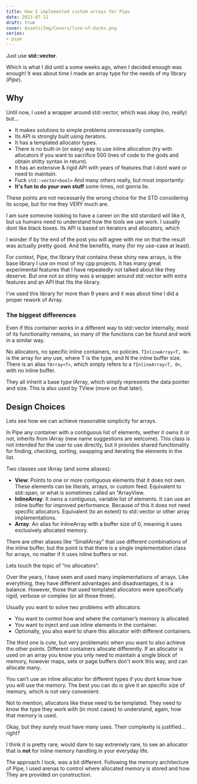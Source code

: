 ```yaml
---
title: How I implemented custom arrays for Pipe
date: 2023-07-12
draft: true
cover: Assets/Img/Covers/line-of-ducks.png
series:
- pipe
---
```


Just use **std::vector**.

Which is what I did until a some weeks ago, when I decided enough was enough! It was about time I made an array type for the needs of my library (*Pipe*).

## Why

Until now, I used a wrapper around std::vector, which was okay (no, really) but...

* It makes solutions to simple problems unnecessarily complex.
* Its API is strongly built using iterators.
* It has a templated allocator types.
* There is no built-in (or easy) way to use inline allocation (try with allocators if you want to sacrifice 500 lines of code to the gods and obtain shitty syntax in return).
* It has an extensive & rigid API with years of features that I dont want or need to maintain.
* Fuck `std::vector<bool>`
  And many others really, but most importantly:
* **It's fun to do your own stuff** some times, not gonna lie.

These points are not necessarily the wrong choice for the STD considering its scope, but for me they VERY much are.

I am sure someone looking to have a career on the std standard will like it, but us humans need to understand how the tools we use work. I usually dont like black boxes.
Its API is based on iterators and allocators, which 

I wonder if by the end of the post you will agree with me on that the result was actually pretty good.
And the benefits, many (for my use-case at least).

For context, Pipe, the library that contains these shiny new arrays, is the base library I use on most of my cpp projects. It has many great experimental features that I have repeatedly not talked about like they deserve. But one not so shiny was a wrapper around std::vector with extra features and an API that fits the library.

I've used this library for more than 9 years and it was about time I did a proper rework of Array.

### The biggest differences

Even if this container works in a different way to std::vector internally, most of its functionality remains, so many of the functions can be found and work in a similar way.

No allocators, no specific inline containers, no policies.
`TInlineArray<T, N>` is the array for any use, where T is the type, and N the inline buffer size.
There is an alias `TArray<T>`, which simply refers to a `TInlineArray<T, 0>`, with no inline buffer.

They all inherit a base type IArray, which simply represents the data pointer and size. This is also used by TView (more on that later).

## Design Choices

Lets see how we can achieve reasonable simplicity for arrays.

In Pipe any container with a contiguous list of elements, wether it owns it or not, inherits from IArray (new name suggestions are welcome). This class is not intended for the user to use directly, but it provides shared functionality for finding, checking, sorting, swapping and iterating the elements in the list.

Two classes use IArray (and some aliases):

* **View**: Points to one or more contiguous elements that it does not own. These elements can be literals, arrays, or custom feed. Equivalent to std::span, or what is sometimes called an “ArrayView.
* **InlineArray**: It owns a contiguous, variable list of elements. It can use an inline buffer for improved performance. Because of this it does not need specific allocators. Equivalent (to an extent) to std::vector or other array implementations.
* **Array**: An alias for InlineArray with a buffer size of 0, meaning it uses exclusively allocated memory.

There are other aliases like “SmallArray” that use different combinations of the inline buffer, but the point is that there is a single implementation class for arrays, no matter if it uses inline buffers or not.

Lets touch the topic of “no allocators”.

Over the years, I have seen and used many implementations of arrays. Like everything, they have different advantages and disadvantages, it is a balance. However, those that used templated allocators were specifically rigid, verbose or complex (or all those three).

Usually you want to solve two problems with allocators:

* You want to control how and where the container’s memory is allocated.
* You want to inject and use inline elements in the container.
* Optionally, you also want to share this allocator with different containers.

The third one is cute, but very problematic when you want to also achieve the other points. Different containers allocate differently. If an allocator is used on an array you know you only need to maintain a single block of memory, however maps, sets or page buffers don't work this way, and can allocate many.

You can’t use an inline allocator for different types if you dont know how you will use the memory. The best you can do is give it an specific size of memory, which is not very convenient.

Not to mention, allocators like these need to be templated. They need to know the type they work with (in most cases) to understand, again, how that memory is used.

Okay, but they surely must have many uses. Their complexity is justified… right?

I think it is pretty rare, would dare to say extremely rare, to see an allocator that is **not** for inline memory handling in your everyday life.

The approach I took, was a bit different. Following the memory architecture of Pipe, I used arenas to control where allocated memory is stored and how. They are provided on construction.
